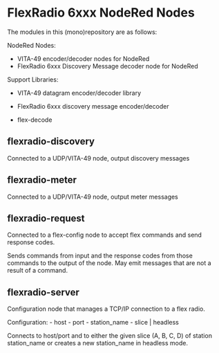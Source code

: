 # FlexRadio 6xxx NodeRed Nodes

The modules in this (mono)repository are as follows:

NodeRed Nodes:

- VITA-49 encoder/decoder nodes for NodeRed
- FlexRadio 6xxx Discovery Message decoder node for NodeRed

Support Libraries:

- VITA-49 datagram encoder/decoder library
- FlexRadio 6xxx discovery message encoder/decoder

- flex-decode

## flexradio-discovery

Connected to a UDP/VITA-49 node, output discovery messages

## flexradio-meter

Connected to a UDP/VITA-49 node, output meter messages

## flexradio-request

Connected to a flex-config node to accept flex commands and send response codes.

Sends commands from input and the response codes from those commands to the output of the node. May emit messages that are not a result of a command.

## flexradio-server

Configuration node that manages a TCP/IP connection to a flex radio.

Configuration:
    - host
    - port
    - station_name
    - slice | headless

Connects to host/port and to either the given slice (A, B, C, D) of station station_name or creates a new station_name in headless mode.

